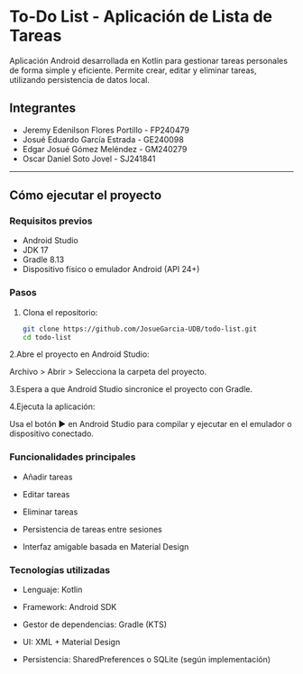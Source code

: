 # To-Do List - Aplicación de Lista de Tareas

Aplicación Android desarrollada en Kotlin para gestionar tareas personales de forma simple y eficiente. Permite crear, editar y eliminar tareas, utilizando persistencia de datos local.

## Integrantes

- Jeremy Edenilson Flores Portillo - FP240479  
- Josué Eduardo García Estrada - GE240098  
- Edgar Josué Gómez Meléndez - GM240279  
- Oscar Daniel Soto Jovel - SJ241841  

---

## Cómo ejecutar el proyecto

### Requisitos previos

- Android Studio
- JDK 17
- Gradle 8.13
- Dispositivo físico o emulador Android (API 24+)

### Pasos

1. Clona el repositorio:
   ```bash
   git clone https://github.com/JosueGarcia-UDB/todo-list.git
   cd todo-list

2.Abre el proyecto en Android Studio:

Archivo > Abrir > Selecciona la carpeta del proyecto.

3.Espera a que Android Studio sincronice el proyecto con Gradle.

4.Ejecuta la aplicación:

Usa el botón ▶️ en Android Studio para compilar y ejecutar en el emulador o dispositivo conectado.

### Funcionalidades principales
- Añadir tareas

- Editar tareas

- Eliminar tareas

- Persistencia de tareas entre sesiones

- Interfaz amigable basada en Material Design

### Tecnologías utilizadas
- Lenguaje: Kotlin

- Framework: Android SDK

- Gestor de dependencias: Gradle (KTS)

- UI: XML + Material Design

- Persistencia: SharedPreferences o SQLite (según implementación)
